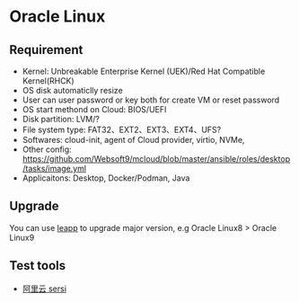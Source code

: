 # Oracle Linux

## Requirement

- Kernel: Unbreakable Enterprise Kernel (UEK)/Red Hat Compatible Kernel(RHCK)
- OS disk automaticlly resize
- User can user password or key both for create VM or reset password
- OS start methond on Cloud: BIOS/UEFI
- Disk partition: LVM/?
- File system type: FAT32、EXT2、EXT3、EXT4、UFS?
- Softwares: cloud-init, agent of Cloud provider, virtio, NVMe, 
- Other config: https://github.com/Websoft9/mcloud/blob/master/ansible/roles/desktop/tasks/image.yml
- Applicaitons: Desktop, Docker/Podman, Java

## Upgrade

You can use [leapp](https://docs.oracle.com/en/learn/ol-linux-leapp) to upgrade major version, e.g Oracle Linux8 > Oracle Linux9

## Test tools

- [阿里云 sersi](https://help.aliyun.com/zh/ecs/user-guide/check-whether-an-image-meets-the-import-requirements)
